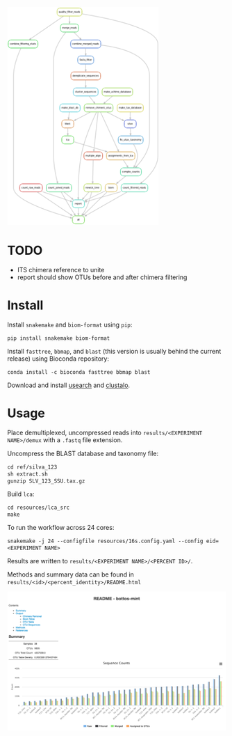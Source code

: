 <img src="resources/dag.png" height="500"/>

# TODO

+ ITS chimera reference to unite
+ report should show OTUs before and after chimera filtering

# Install

Install `snakemake` and `biom-format` using `pip`:

```
pip install snakemake biom-format
```

Install `fasttree`, `bbmap`, and `blast` (this version is usually behind the
current release) using Bioconda repository:

```
conda install -c bioconda fasttree bbmap blast
```

Download and install [usearch](http://www.drive5.com/usearch/download.html) and [clustalo](http://www.clustal.org/omega/#Download).


# Usage

Place demultiplexed, uncompressed reads into `results/<EXPERIMENT NAME>/demux`
with a `.fastq` file extension.

Uncompress the BLAST database and taxonomy file:

```
cd ref/silva_123
sh extract.sh
gunzip SLV_123_SSU.tax.gz
```

Build `lca`:

```
cd resources/lca_src
make
```

To run the workflow across 24 cores:

```
snakemake -j 24 --configfile resources/16s.config.yaml --config eid=<EXPERIMENT NAME>
```

Results are written to `results/<EXPERIMENT NAME>/<PERCENT ID>/`.

Methods and summary data can be found in `results/<id>/<percent_identity>/README.html`

![readme](resources/readme_example.png)
